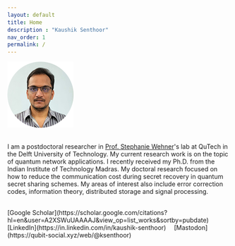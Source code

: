 ```yaml
---
layout: default
title: Home
description : "Kaushik Senthoor"
nav_order: 1
permalink: /
---
```


<img src="/my_pic_circ_150px.png" alt="My picture"/>

<br> I am a postdoctoral researcher in  [Prof. Stephanie Wehner](https://qutech.nl/person/stephanie-wehner/)'s lab at QuTech in the Delft University of Technology. My current research work is on the topic of quantum network applications. I recently received my Ph.D. from the Indian Institute of Technology Madras. My doctoral research focused on how to reduce the communication cost during secret recovery in quantum secret sharing schemes. My areas of interest also include error correction codes, information theory, distributed storage and signal processing.
  
<br>  
[Google Scholar](https://scholar.google.com/citations?hl=en&user=A2XSWuUAAAAJ&view_op=list_works&sortby=pubdate)
&emsp;[LinkedIn](https://in.linkedin.com/in/kaushik-senthoor)
&emsp;[Mastodon](https://qubit-social.xyz/web/@ksenthoor)
  
